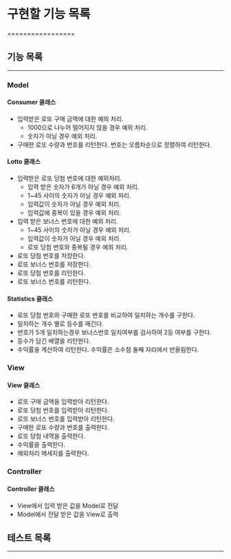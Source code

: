 # 구현할 기능 목록

=================

## 기능 목록

---

### Model

#### Consumer 클래스

- 입력받은 로또 구매 금액에 대한 예외 처리.
  - 1000으로 나누어 떨어지지 않을 경우 예외 처리.
  - 숫자가 아닐 경우 예외 처리.
- 구매한 로또 수량과 번호를 리턴한다. 번호는 오름차순으로 정렬하여 리턴한다.

#### Lotto 클래스

- 입력받은 로또 당첨 번호에 대한 예외처리.
  - 입력 받은 숫자가 6개가 아닐 경우 예외 처리.
  - 1~45 사이의 숫자가 아닐 경우 예외 처리.
  - 입력값이 숫자가 아닐 경우 예외 처리.
  - 입력값에 중복이 있을 경우 예외 처리.
- 입력 받은 보너스 번호에 대한 예외 처리.
  - 1~45 사이의 숫자가 아닐 경우 예외 처리.
  - 입력값이 숫자가 아닐 경우 예외 처리.
  - 로또 당첨 번호와 중복될 경우 예외 처리.
- 로또 당첨 번호를 저장한다.
- 로또 보너스 번호를 저장한다.
- 로또 당첨 번호를 리턴한다.
- 로또 보너스 번호를 리턴한다.

#### Statistics 클래스

- 로또 당첨 번호와 구매한 로또 번호를 비교하여 일치하는 개수를 구한다.
- 일치하는 개수 별로 등수를 매긴다.
- 번호가 5개 일치하는경우 보너스번호 일치여부를 검사하여 2등 여부를 구한다.
- 등수가 담긴 배열을 리턴한다.
- 수익률을 계산하여 리턴한다. 수익률은 소수점 둘째 자리에서 반올림한다.

### View

#### View 클래스

- 로또 구매 금액을 입력받아 리턴한다.
- 로또 당첨 번호를 입력받아 리턴한다.
- 로또 보너스 번호를 입력받아 리턴한다.
- 구매한 로또 수량과 번호를 출력한다.
- 로또 당첨 내역을 출력한다.
- 수익률을 출력한다.
- 예외처리 메세지를 출력한다.

### Controller

#### Controller 클래스

- View에서 입력 받은 값을 Model로 전달
- Model에서 전달 받은 값을 View로 출력

## 테스트 목록

---
